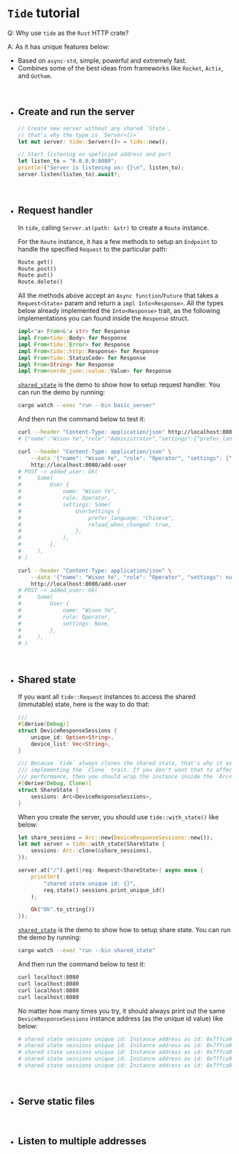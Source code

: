 # `Tide` tutorial

Q: Why use `tide` as the `Rust` HTTP crate?

A: As it has unique features below:

- Based on `async-std`, simple, powerful and extremely fast.
- Combines some of the best ideas from frameworks like `Rocket`, `Actix`, and `Gotham`.

</br>

- ## Create and run the server

    ```rust
    // Create new server without any shared `State`,
    // that's why the type is `Server<()>`
    let mut server: tide::Server<()> = tide::new();

    // Start listening on speficied address and port
    let listen_to = "0.0.0.0:8080";
    println!("Server is listening on: {}\n", listen_to);
    server.listen(listen_to).await?;
    ```

    </br>

- ## Request handler

    In `tide`, calling `Server.at(path: &str)` to create a `Route` instance.

    For the `Route` instance, it has a few methods to setup an `Endpoint` to handle
    the specified `Request` to the particular path:

    ```rust
    Route.get()
    Route.post()
    Route.put()
    Route.delete()
    ```

    All the methods above accept an `Async function`/`Future` that takes a 
    `Request<State>` param and return a `impl Into<Response>`. All the types below
    already implemented the `Into<Response>` trait, as the following implementations
    you can found inside the `Response` struct.

    ```rust
    impl<'a> From<&'a str> for Response
    impl From<tide::Body> for Response
    impl From<tide::Error> for Response
    impl From<tide::http::Response> for Response
    impl From<tide::StatusCode> for Response
    impl From<String> for Response
    impl From<serde_json::value::Value> for Response
    ```

    [`shared_state`](src/bin/shared_state.rs) is the demo to show how to setup request handler. You can run the 
    demo by running:

    ```bash
    cargo watch --exec "run --bin basic_server"
    ```

    And then run the command below to test it:

    ```bash
    curl --header "Content-Type: application/json" http://localhost:8080/get-default-user
    # {"name":"Wison Ye","role":"Administrator","settings":{"prefer_language":"English","reload_when_changed":true}}

    curl --header "Content-Type: application/json" \
        --data '{"name": "Wison Ye", "role": "Operator", "settings": {"prefer_language": "Chinese", "reload_when_changed": true}}' \
        http://localhost:8080/add-user
    # POST -> added_user: Ok(
    #     Some(
    #         User {
    #             name: "Wison Ye",
    #             role: Operator,
    #             settings: Some(
    #                 UserSettings {
    #                     prefer_language: "Chinese",
    #                     reload_when_changed: true,
    #                 },
    #             ),
    #         },
    #     ),
    # )

    curl --header "Content-Type: application/json" \
        --data '{"name": "Wison Ye", "role": "Operator", "settings": null}' \
        http://localhost:8080/add-user
    # POST -> added_user: Ok(
    #     Some(
    #         User {
    #             name: "Wison Ye",
    #             role: Operator,
    #             settings: None,
    #         },
    #     ),
    # )
    ```

    </br>

- ## Shared state

    If you want all `tide::Request` instances to access the shared (immutable) state, here
    is the way to do that:

    ```rust
    ///
    #[derive(Debug)]
    struct DeviceResponseSessions {
        unique_id: Option<String>,
        device_list: Vec<String>,
    }
    
    /// Because `tide` always clones the shared state, that's why it asks for 
    /// implementing the `Clone` trait. If you don't want that to affect the 
    /// performance, then you should wrap the instance inside the `Arc<T>`!!!
    #[derive(Debug, Clone)]
    struct ShareState {
        sessions: Arc<DeviceResponseSessions>,
    }
    ```

    When you create the server, you should use `tide::with_state()` like below:

    ```rust
    let share_sessions = Arc::new(DeviceResponseSessions::new());
    let mut server = tide::with_state(ShareState {
        sessions: Arc::clone(&share_sessions),
    });

    server.at("/").get(|req: Request<ShareState>| async move {
        println!(
            "shared state unique id: {}",
            req.state().sessions.print_unique_id()
        );

        Ok("Ok".to_string())
    });
    ```

    [`shared_state`](src/bin/basic_server.rs) is the demo to show how to setup share state. You can run the 
    demo by running:

    ```bash
    cargo watch --exec "run --bin shared_state"
    ```

    And then run the command below to test it:

    ```bash
    curl localhost:8080
    curl localhost:8080
    curl localhost:8080
    curl localhost:8080
    ```

    No matter how many times you try, it should always print out the same `DeviceResponseSessions`
    instance address (as the unique id value) like below:

    ```bash
    # shared state sessions unique id: Instance address as id: 0x7ffca9e8e9e8
    # shared state sessions unique id: Instance address as id: 0x7ffca9e8e9e8
    # shared state sessions unique id: Instance address as id: 0x7ffca9e8e9e8
    # shared state sessions unique id: Instance address as id: 0x7ffca9e8e9e8
    # shared state sessions unique id: Instance address as id: 0x7ffca9e8e9e8
    ```

    </br>

- ## Serve static files

    </br>

- ## Listen to multiple addresses

    </br>

